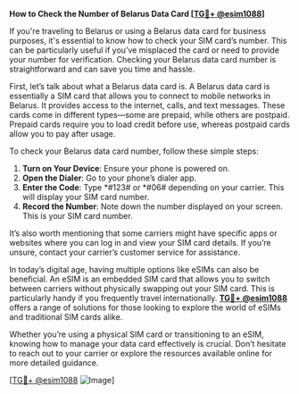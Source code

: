 **How to Check the Number of Belarus Data Card [[TG💪+ @esim1088](https://t.me/s/esim1088)]**

If you're traveling to Belarus or using a Belarus data card for business purposes, it's essential to know how to check your SIM card’s number. This can be particularly useful if you’ve misplaced the card or need to provide your number for verification. Checking your Belarus data card number is straightforward and can save you time and hassle.

First, let’s talk about what a Belarus data card is. A Belarus data card is essentially a SIM card that allows you to connect to mobile networks in Belarus. It provides access to the internet, calls, and text messages. These cards come in different types—some are prepaid, while others are postpaid. Prepaid cards require you to load credit before use, whereas postpaid cards allow you to pay after usage. 

To check your Belarus data card number, follow these simple steps:

1. **Turn on Your Device**: Ensure your phone is powered on.
2. **Open the Dialer**: Go to your phone’s dialer app.
3. **Enter the Code**: Type *#123# or *#06# depending on your carrier. This will display your SIM card number.
4. **Record the Number**: Note down the number displayed on your screen. This is your SIM card number.

It’s also worth mentioning that some carriers might have specific apps or websites where you can log in and view your SIM card details. If you’re unsure, contact your carrier’s customer service for assistance.

In today’s digital age, having multiple options like eSIMs can also be beneficial. An eSIM is an embedded SIM card that allows you to switch between carriers without physically swapping out your SIM card. This is particularly handy if you frequently travel internationally. **[TG💪+ @esim1088](https://t.me/s/esim1088)** offers a range of solutions for those looking to explore the world of eSIMs and traditional SIM cards alike.

Whether you’re using a physical SIM card or transitioning to an eSIM, knowing how to manage your data card effectively is crucial. Don’t hesitate to reach out to your carrier or explore the resources available online for more detailed guidance.

[[TG💪+ @esim1088](https://t.me/s/esim1088) ![Image](https://i.postimg.cc/Y0z9fWf4/image.png)]